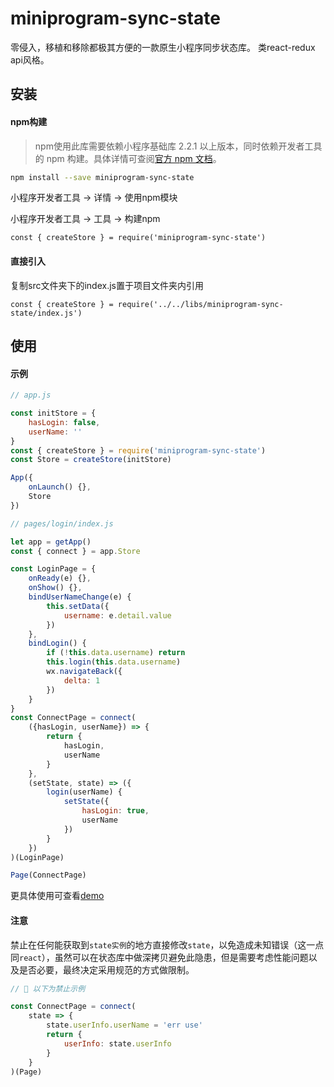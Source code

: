 # miniprogram-sync-state

零侵入，移植和移除都极其方便的一款原生小程序同步状态库。
类react-redux api风格。

## 安装

#### npm构建

> npm使用此库需要依赖小程序基础库 2.2.1 以上版本，同时依赖开发者工具的 npm 构建。具体详情可查阅[官方 npm 文档](https://developers.weixin.qq.com/miniprogram/dev/devtools/npm.html)。

```bash
npm install --save miniprogram-sync-state
```

小程序开发者工具 -> 详情 -> 使用npm模块

小程序开发者工具 -> 工具 -> 构建npm

```
const { createStore } = require('miniprogram-sync-state')
```

#### 直接引入

复制src文件夹下的index.js置于项目文件夹内引用
```
const { createStore } = require('../../libs/miniprogram-sync-state/index.js')
```

## 使用

#### 示例

```js
// app.js

const initStore = {
    hasLogin: false,    
    userName: ''
}
const { createStore } = require('miniprogram-sync-state')
const Store = createStore(initStore)

App({
    onLaunch() {},
    Store
})


```

```js
// pages/login/index.js

let app = getApp()
const { connect } = app.Store

const LoginPage = {
    onReady(e) {},
    onShow() {},
    bindUserNameChange(e) {
        this.setData({
            username: e.detail.value
        })
    },
    bindLogin() {
        if (!this.data.username) return
        this.login(this.data.username)
        wx.navigateBack({
            delta: 1
        })
    }
}
const ConnectPage = connect(
    ({hasLogin, userName}) => {
        return {
            hasLogin,
            userName
        }
    },
    (setState, state) => ({
        login(userName) {
            setState({
                hasLogin: true,
                userName
            })
        }
    })
)(LoginPage)

Page(ConnectPage)

```

更具体使用可查看[demo](https://github.com/zoenleo/miniprogram-sync-state/tree/master/demo)

#### 注意

禁止在任何能获取到`state实例`的地方直接修改`state`，以免造成未知错误（这一点同`react`），虽然可以在状态库中做深拷贝避免此隐患，但是需要考虑性能问题以及是否必要，最终决定采用规范的方式做限制。

```js
// 🚫 以下为禁止示例

const ConnectPage = connect(
    state => {
        state.userInfo.userName = 'err use'
        return {
            userInfo: state.userInfo
        }
    }
)(Page)

```
